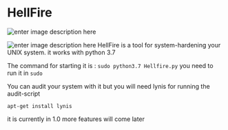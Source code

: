 ﻿# HellFire

![enter image description here](https://thedefensepost.com/wp-content/uploads/2017/12/ah-1y-viper-hellfire-3183047-1170x610.jpg)

![enter image description here](https://img.shields.io/badge/Release-V1.0-success.svg)
HellFire is a tool for system-hardening your UNIX system. 
it works with python 3.7


The command for starting it is :
	`sudo python3.7 Hellfire.py`
you need to run it in `sudo` 

You can audit your system with it but you will need lynis for running the audit-script 

    apt-get install lynis

it is currently in 1.0 more features will come later 



